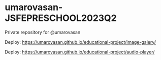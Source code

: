 # umarovasan-JSFEPRESCHOOL2023Q2
Private repository for @umarovasan

Deploy: https://umarovasan.github.io/educational-project/image-galery/

Deploy: https://umarovasan.github.io/educational-project/audio-player/
